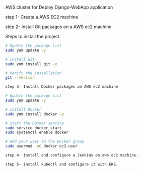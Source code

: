 AWS cluster for Deploy Django-WebApp application

 step 1- Create a AWS EC2 machine

 step 2- Install Git packages on a AWS ec2 machine
  
 Steps to install the project.

 ```sh
 # Update the package list
sudo yum update -y

# Install Git
sudo yum install git -y

# Verify the installation
git --version

 step 3- Install Docker packages on AWS ec2 machine

# Update the package list
sudo yum update -y

# Install Docker
sudo yum install docker -y

# Start the Docker service
sudo service docker start
sudo systemctl enable docker

# Add your user to the Docker group
sudo usermod -aG docker ec2-user

 step 4- Install and configure a Jenkins on aws ec2 machine.

 step 5- install kubectl and configure it with EKS.
